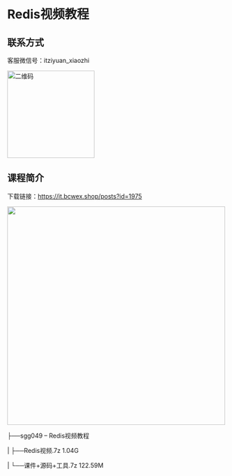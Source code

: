 # Redis视频教程

## 联系方式

客服微信号：itziyuan_xiaozhi

<img src="https://ziyuanyun.oss-cn-guangzhou.aliyuncs.com/common/20240614073449/666b82192834a.jpg" width="200" height="200" alt="二维码">

## 课程简介

下载链接：https://it.bcwex.shop/posts?id=1975

<img src="https://ziyuanyun.oss-cn-guangzhou.aliyuncs.com/yun/20240515183618/664490222195f.jpg" width="500" alt="">

  ├──sgg049 &#8211; Redis视频教程

 | ├──Redis视频.7z 1.04G

 | └──课件+源码+工具.7z 122.59M

  